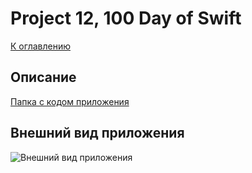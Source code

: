 #  Project 12, 100 Day of Swift
[К оглавлению](/README.md)
      
## Описание       
[Папка с кодом приложения](/100DayOfSwift/Project12)

## Внешний вид приложения

![Внешний вид приложения](./demonstration.gif)